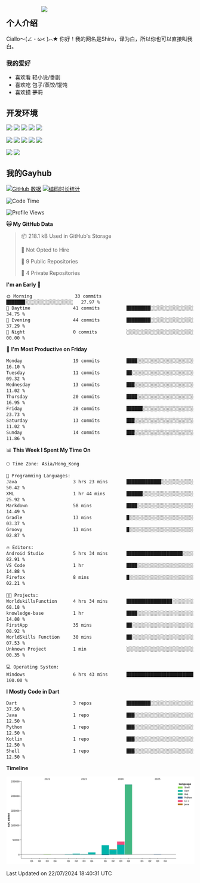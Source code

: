 <img align='right' src='https://img2.moeblog.vip/images/eCva.png' width='410px'>

## 个人介绍
Ciallo～(∠・ω< )⌒★ 你好！我的网名是Shiro，译为白，所以你也可以直接叫我白。

### 我的爱好

* 喜欢看 轻小说/番剧
* 喜欢吃 包子/蒸饺/馄饨
* 喜欢摸 ~~萝莉~~

## 开发环境
[![](https://img.shields.io/badge/Windows-11-blue?style=flat-square&logo=windows&logoColor=white)](https://www.microsoft.com/windows/get-windows-11)
[![](https://img.shields.io/badge/Macos-Sonoma-black?style=flat-square&logo=apple&logoColor=white)](https://www.apple.com/hk/en/macos/sonoma/)
[![](https://img.shields.io/badge/Debian-12-d0024d?style=flat-square&logo=debian&logoColor=white)](https://www.debian.org/)
[![](https://img.shields.io/badge/AlmaLinux-9-0f4266?style=flat-square&logo=almalinux&logoColor=white)](https://almalinux.org/)
[![](https://img.shields.io/badge/Windows%20Server-2012-blue?style=flat-square&logo=windows&logoColor=white)](https://www.microsoft.com/windows-server)

[![](https://img.shields.io/badge/Vivobook-PRO_16-f45a00?style=flat-square&logo=RepublicofGamers&logoColor=white)](https://www.asus.com.cn/laptops/for-creators/vivobook/vivobook-pro-16-oled-k6602/)
[![](https://img.shields.io/badge/Mac_Studio-M1_Max-black?style=flat-square&logo=apple&logoColor=white)](https://www.apple.com/hk/en/mac-studio/)
[![](https://img.shields.io/badge/Mi-MIX4-f45a00?style=flat-square&logo=xiaomi&logoColor=white)](https://www.mi.com/)
[![](https://img.shields.io/badge/SONY-WF1000XM4-f3c74a?style=flat-square)](https://www.sony.com.hk/zh/headphones/products/wf-1000xm4)
[![](https://img.shields.io/badge/Yubikey-5_NFC-9bc930?style=flat-square&logo=yubico&logoColor=9bc930)](https://www.yubico.com/hk/product/yubikey-5-nfc/)

[![](https://img.shields.io/badge/IDE-Visual_Studio_Code-blue?style=flat-square&logo=visual-studio-code&logoColor=white)](https://code.visualstudio.com/)
[![](https://img.shields.io/badge/IDE-JetBrains-black?style=flat-square&logo=jetbrains&logoColor=white)](https://code.visualstudio.com/)
## 我的Gayhub
[![GitHub 数据](https://github-readme-stats.vercel.app/api?username=verymoe)]()
[![编码时长统计](https://github-readme-stats.vercel.app/api/wakatime?username=shiro)]()

<!--START_SECTION:waka-->
![Code Time](http://img.shields.io/badge/Code%20Time-317%20hrs%2035%20mins-blue)

![Profile Views](http://img.shields.io/badge/Profile%20Views-0-blue)

**🐱 My GitHub Data** 

> 📦 218.1 kB Used in GitHub's Storage 
 > 
> 🚫 Not Opted to Hire
 > 
> 📜 9 Public Repositories 
 > 
> 🔑 4 Private Repositories 
 > 
**I'm an Early 🐤** 

```text
🌞 Morning                33 commits          ███████░░░░░░░░░░░░░░░░░░   27.97 % 
🌆 Daytime                41 commits          █████████░░░░░░░░░░░░░░░░   34.75 % 
🌃 Evening                44 commits          █████████░░░░░░░░░░░░░░░░   37.29 % 
🌙 Night                  0 commits           ░░░░░░░░░░░░░░░░░░░░░░░░░   00.00 % 
```
📅 **I'm Most Productive on Friday** 

```text
Monday                   19 commits          ████░░░░░░░░░░░░░░░░░░░░░   16.10 % 
Tuesday                  11 commits          ██░░░░░░░░░░░░░░░░░░░░░░░   09.32 % 
Wednesday                13 commits          ███░░░░░░░░░░░░░░░░░░░░░░   11.02 % 
Thursday                 20 commits          ████░░░░░░░░░░░░░░░░░░░░░   16.95 % 
Friday                   28 commits          ██████░░░░░░░░░░░░░░░░░░░   23.73 % 
Saturday                 13 commits          ███░░░░░░░░░░░░░░░░░░░░░░   11.02 % 
Sunday                   14 commits          ███░░░░░░░░░░░░░░░░░░░░░░   11.86 % 
```


📊 **This Week I Spent My Time On** 

```text
🕑︎ Time Zone: Asia/Hong_Kong

💬 Programming Languages: 
Java                     3 hrs 23 mins       █████████████░░░░░░░░░░░░   50.42 % 
XML                      1 hr 44 mins        ██████░░░░░░░░░░░░░░░░░░░   25.92 % 
Markdown                 58 mins             ████░░░░░░░░░░░░░░░░░░░░░   14.49 % 
Gradle                   13 mins             █░░░░░░░░░░░░░░░░░░░░░░░░   03.37 % 
Groovy                   11 mins             █░░░░░░░░░░░░░░░░░░░░░░░░   02.87 % 

🔥 Editors: 
Android Studio           5 hrs 34 mins       █████████████████████░░░░   82.91 % 
VS Code                  1 hr                ████░░░░░░░░░░░░░░░░░░░░░   14.88 % 
Firefox                  8 mins              █░░░░░░░░░░░░░░░░░░░░░░░░   02.21 % 

🐱‍💻 Projects: 
WorldskillsFunction      4 hrs 34 mins       █████████████████░░░░░░░░   68.18 % 
knowledge-base           1 hr                ████░░░░░░░░░░░░░░░░░░░░░   14.88 % 
FirstApp                 35 mins             ██░░░░░░░░░░░░░░░░░░░░░░░   08.92 % 
WorldSkills Function     30 mins             ██░░░░░░░░░░░░░░░░░░░░░░░   07.53 % 
Unknown Project          1 min               ░░░░░░░░░░░░░░░░░░░░░░░░░   00.35 % 

💻 Operating System: 
Windows                  6 hrs 43 mins       █████████████████████████   100.00 % 
```

**I Mostly Code in Dart** 

```text
Dart                     3 repos             █████████░░░░░░░░░░░░░░░░   37.50 % 
Java                     1 repo              ███░░░░░░░░░░░░░░░░░░░░░░   12.50 % 
Python                   1 repo              ███░░░░░░░░░░░░░░░░░░░░░░   12.50 % 
Kotlin                   1 repo              ███░░░░░░░░░░░░░░░░░░░░░░   12.50 % 
Shell                    1 repo              ███░░░░░░░░░░░░░░░░░░░░░░   12.50 % 
```



**Timeline**

![Lines of Code chart](https://raw.githubusercontent.com/verymoe/verymoe/main/assets/bar_graph.png)


 Last Updated on 22/07/2024 18:40:31 UTC
<!--END_SECTION:waka-->
